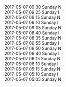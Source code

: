2017-05-07 09:30 Sunday  N  
2017-05-07 09:25 Sunday  I  
2017-05-07 09:15 Sunday  N  
2017-05-07 09:10 Sunday  I  
2017-05-07 09:05 Sunday  N  
2017-05-07 08:40 Sunday  I  
2017-05-07 08:35 Sunday  N  
2017-05-07 06:55 Sunday  I  
2017-05-07 06:50 Sunday  N  
2017-05-07 06:40 Sunday  I  
2017-05-07 06:15 Sunday  N  
2017-05-07 06:10 Sunday  I  
2017-05-07 05:15 Sunday  N  
2017-05-07 05:10 Sunday  I  
2017-05-07 05:05 Sunday  N  
